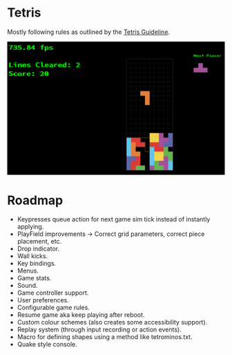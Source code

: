 # Tetris
Mostly following rules as outlined by the [Tetris Guideline](https://tetris.fandom.com/wiki/Tetris_Guideline).

![Screenshot](screenshot.png)

# Roadmap
- Keypresses queue action for next game sim tick instead of instantly applying.
- PlayField improvements -> Correct grid parameters, correct piece placement, etc.
- Drop indicator.
- Wall kicks.
- Key bindings.
- Menus.
- Game stats.
- Sound.
- Game controller support.
- User preferences.
- Configurable game rules.
- Resume game aka keep playing after reboot.
- Custom colour schemes (also creates some accessibility support).
- Replay system (through input recording or action events).
- Macro for defining shapes using a method like tetrominos.txt.
- Quake style console.

